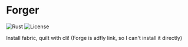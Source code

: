# Forger

![Rust](https://img.shields.io/badge/language-rust-1976d2?style=for-the-badge&logo=rust)
![License](https://img.shields.io/badge/license-misilelab-green?style=for-the-badge)

Install fabric, quilt with cli! (Forge is adfly link, so I can't install it directly)
